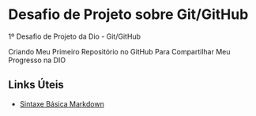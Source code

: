 # Desafio de Projeto sobre Git/GitHub
1º Desafio de Projeto da Dio - Git/GitHub

Criando Meu Primeiro Repositório no GitHub Para Compartilhar Meu Progresso na DIO


## Links Úteis
 - [Sintaxe Básica Markdown](https://www.markdownguide.org/basic-syntax)
